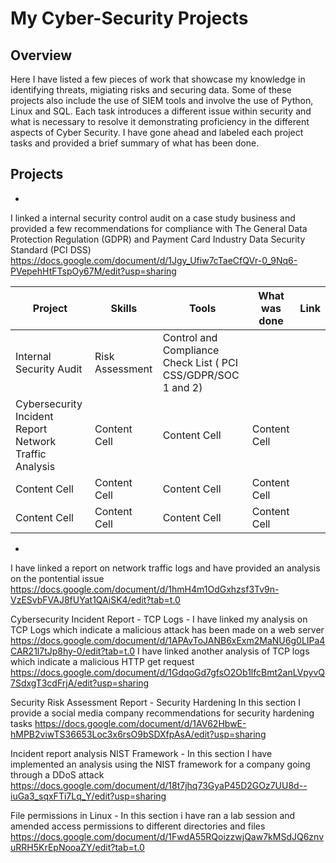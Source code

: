 # My Cyber-Security Projects

## Overview 
Here I have listed a few pieces of work that showcase my knowledge in identifying threats, migiating risks and securing data. Some of these projects also include the use of SIEM tools and involve the use of Python, Linux and SQL. Each task introduces a different issue within security and what is necessary to resolve it demonstrating proficiency in the different aspects of Cyber Security. I have gone ahead and labeled each project tasks and provided a brief summary of what has been done.

## Projects 
 - 
I linked a internal security control audit on a case study business and provided a few recommendations for compliance with The General Data Protection Regulation (GDPR) and Payment Card Industry Data Security Standard (PCI DSS) https://docs.google.com/document/d/1Jgy_Ufiw7cTaeCfQVr-0_9Nq6-PVepehHtFTspOy67M/edit?usp=sharing

| Project  | Skills | Tools | What was done | Link |
| ------------- | ------------- | ------------- | ------------- | ------------- |
|  Internal Security Audit | Risk Assessment  | Control and Compliance Check List ( PCI CSS/GDPR/SOC 1 and 2)   |  | |
| Cybersecurity Incident Report Network Traffic Analysis | Content Cell  | Content Cell  | Content Cell  ||
| Content Cell  | Content Cell  | Content Cell  | Content Cell  ||
| Content Cell  | Content Cell  | Content Cell  | Content Cell  ||
 - 
I have linked a report on network traffic logs and have provided an analysis on the pontential issue https://docs.google.com/document/d/1hmH4m1OdGxhzsf3Tv9n-VzESvbFVAJ8fUYat1QAiSK4/edit?tab=t.0 

Cybersecurity Incident Report - TCP Logs - 
I have linked my analysis on TCP Logs which indicate a malicious attack has been made on a web server https://docs.google.com/document/d/1APAvToJANB6xExm2MaNU6g0LIPa4CAR21l7tJp8hy-0/edit?tab=t.0
I have linked another analysis of TCP logs which indicate a malicious HTTP get request https://docs.google.com/document/d/1GdqoGd7gfsO2Ob1lfcBmt2anLVpyvQ7SdxgT3cdFrjA/edit?usp=sharing

Security Risk Assessment Report -  Security Hardening
In this section I provide a social media company recommendations for security hardening tasks https://docs.google.com/document/d/1AV62HbwE-hMPB2viwTS36653Loc3x6rsO9bSDXfpAsA/edit?usp=sharing

Incident report analysis NIST Framework - 
In this section I have implemented an analysis using the NIST framework for a company going through a DDoS attack https://docs.google.com/document/d/18t7jhq73GyaP45D2GOz7UU8d--iuGa3_sqxFTi7Lq_Y/edit?usp=sharing

File permissions in Linux - 
In this section i have ran a lab session and amended access permissions to different directories and files https://docs.google.com/document/d/1FwdA55RQoizzwjQaw7kMSdJQ6znvuRRH5KrEpNooaZY/edit?tab=t.0


